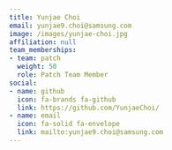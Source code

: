 ```yaml
---
title: Yunjae Choi
email: yunjae9.choi@samsung.com
image: /images/yunjae-choi.jpg
affiliation: null
team_memberships:
- team: patch
  weight: 50
  role: Patch Team Member
social:
- name: github
  icon: fa-brands fa-github
  link: https://github.com/YunjaeChoi/
- name: email
  icon: fa-solid fa-envelope
  link: mailto:yunjae9.choi@samsung.com
---
```


